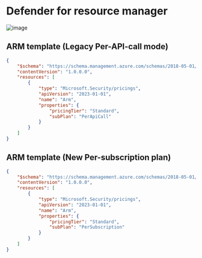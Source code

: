 # Defender for resource manager

![image](https://github.com/user-attachments/assets/b2d33489-4409-4d19-ba13-c3f62e544aed)

## ARM template (Legacy Per-API-call mode)
```json
{
    "$schema": "https://schema.management.azure.com/schemas/2018-05-01/subscriptionDeploymentTemplate.json#",
    "contentVersion": "1.0.0.0",
    "resources": [
        {
            "type": "Microsoft.Security/pricings",
            "apiVersion": "2023-01-01",
            "name": "Arm",
            "properties": {
                "pricingTier": "Standard",
                "subPlan": "PerApiCall"
            }
        }
    ]
}
```

## ARM template (New Per-subscription plan)
```json
{
    "$schema": "https://schema.management.azure.com/schemas/2018-05-01/subscriptionDeploymentTemplate.json#",
    "contentVersion": "1.0.0.0",
    "resources": [
        {
            "type": "Microsoft.Security/pricings",
            "apiVersion": "2023-01-01",
            "name": "Arm",
            "properties": {
                "pricingTier": "Standard",
                "subPlan": "PerSubscription"
            }
        }
    ]
}
```
